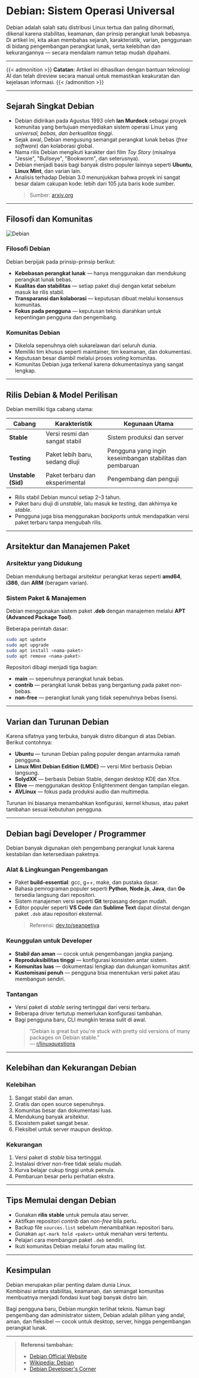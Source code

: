 # Debian: Sistem Operasi Universal

Debian adalah salah satu distribusi Linux tertua dan paling dihormati, dikenal karena stabilitas, keamanan, dan prinsip perangkat lunak bebasnya.  
Di artikel ini, kita akan membahas sejarah, karakteristik, varian, penggunaan di bidang pengembangan perangkat lunak, serta kelebihan dan kekurangannya — secara mendalam namun tetap mudah dipahami.

---

<!--more-->

{{< admonition >}}
**Catatan**: Artikel ini dihasilkan dengan bantuan teknologi AI dan telah direview secara manual untuk memastikan keakuratan dan kejelasan informasi.
{{< /admonition >}}

---

## Sejarah Singkat Debian

- Debian didirikan pada Agustus 1993 oleh **Ian Murdock** sebagai proyek komunitas yang bertujuan menyediakan sistem operasi Linux yang *universal, bebas, dan berkualitas tinggi*.  
- Sejak awal, Debian mengusung semangat perangkat lunak bebas (*free software*) dan kolaborasi global.  
- Nama rilis Debian mengikuti karakter dari film *Toy Story* (misalnya "Jessie", "Bullseye", "Bookworm", dan seterusnya).  
- Debian menjadi basis bagi banyak distro populer lainnya seperti **Ubuntu**, **Linux Mint**, dan varian lain.  
- Analisis terhadap Debian 3.0 menunjukkan bahwa proyek ini sangat besar dalam cakupan kode: lebih dari 105 juta baris kode sumber.  
  > Sumber: [arxiv.org](https://arxiv.org/abs/cs/0506067)

---

## Filosofi dan Komunitas

![Debian](debian.png "Halaman depan website debian.org")

### Filosofi Debian

Debian berpijak pada prinsip-prinsip berikut:

- **Kebebasan perangkat lunak** — hanya menggunakan dan mendukung perangkat lunak bebas.  
- **Kualitas dan stabilitas** — setiap paket diuji dengan ketat sebelum masuk ke rilis stabil.  
- **Transparansi dan kolaborasi** — keputusan dibuat melalui konsensus komunitas.  
- **Fokus pada pengguna** — keputusan teknis diarahkan untuk kepentingan pengguna dan pengembang.

### Komunitas Debian

- Dikelola sepenuhnya oleh sukarelawan dari seluruh dunia.  
- Memiliki tim khusus seperti maintainer, tim keamanan, dan dokumentasi.  
- Keputusan besar diambil melalui proses *voting* komunitas.  
- Komunitas Debian juga terkenal karena dokumentasinya yang sangat lengkap.

---

## Rilis Debian & Model Perilisan

Debian memiliki tiga cabang utama:

| Cabang | Karakteristik | Kegunaan Utama |
|---|---|---|
| **Stable** | Versi resmi dan sangat stabil | Sistem produksi dan server |
| **Testing** | Paket lebih baru, sedang diuji | Pengguna yang ingin keseimbangan stabilitas dan pembaruan |
| **Unstable (Sid)** | Paket terbaru dan eksperimental | Pengembang dan penguji |

- Rilis stabil Debian muncul setiap 2–3 tahun.  
- Paket baru diuji di *unstable*, lalu masuk ke *testing*, dan akhirnya ke *stable*.  
- Pengguna juga bisa menggunakan *backports* untuk mendapatkan versi paket terbaru tanpa mengubah rilis.

---

## Arsitektur dan Manajemen Paket

### Arsitektur yang Didukung

Debian mendukung berbagai arsitektur perangkat keras seperti **amd64**, **i386**, dan **ARM** (beragam varian).

### Sistem Paket & Manajemen

Debian menggunakan sistem paket **.deb** dengan manajemen melalui **APT (Advanced Package Tool)**.

Beberapa perintah dasar:

```bash
sudo apt update
sudo apt upgrade
sudo apt install <nama-paket>
sudo apt remove <nama-paket>
```

Repositori dibagi menjadi tiga bagian:

- **main** — sepenuhnya perangkat lunak bebas.  
- **contrib** — perangkat lunak bebas yang bergantung pada paket non-bebas.  
- **non-free** — perangkat lunak yang tidak sepenuhnya bebas lisensi.

---

## Varian dan Turunan Debian

Karena sifatnya yang terbuka, banyak distro dibangun di atas Debian. Berikut contohnya:

- **Ubuntu** — turunan Debian paling populer dengan antarmuka ramah pengguna.  
- **Linux Mint Debian Edition (LMDE)** — versi Mint berbasis Debian langsung.  
- **SolydXK** — berbasis Debian Stable, dengan desktop KDE dan Xfce.  
- **Elive** — menggunakan desktop Enlightenment dengan tampilan elegan.  
- **AVLinux** — fokus pada produksi audio dan multimedia.

Turunan ini biasanya menambahkan konfigurasi, kernel khusus, atau paket tambahan sesuai kebutuhan pengguna.

---

## Debian bagi Developer / Programmer

Debian banyak digunakan oleh pengembang perangkat lunak karena kestabilan dan ketersediaan paketnya.

### Alat & Lingkungan Pengembangan

- Paket **build-essential**: gcc, g++, make, dan pustaka dasar.  
- Bahasa pemrograman populer seperti **Python**, **Node.js**, **Java**, dan **Go** tersedia langsung dari repositori.  
- Sistem manajemen versi seperti **Git** terpasang dengan mudah.  
- Editor populer seperti **VS Code** dan **Sublime Text** dapat diinstal dengan paket `.deb` atau repositori eksternal.  
  > Referensi: [dev.to/seanpetiya](https://dev.to/seanpetiya/a-simple-dev-environment-with-visual-studio-code-on-debian-linux-4mie)

### Keunggulan untuk Developer

- **Stabil dan aman** — cocok untuk pengembangan jangka panjang.  
- **Reproduksibilitas tinggi** — konfigurasi konsisten antar sistem.  
- **Komunitas luas** — dokumentasi lengkap dan dukungan komunitas aktif.  
- **Kustomisasi penuh** — pengguna bisa menentukan versi paket atau membangun sendiri.  

### Tantangan

- Versi paket di *stable* sering tertinggal dari versi terbaru.  
- Beberapa driver tertutup memerlukan konfigurasi tambahan.  
- Bagi pengguna baru, CLI mungkin terasa sulit di awal.  
  > "Debian is great but you're stuck with pretty old versions of many packages on Debian stable."  
  > — [r/linuxquestions](https://www.reddit.com/r/linuxquestions/comments/1ee4pmk/best_distro-for-programming-and-developing)

---

## Kelebihan dan Kekurangan Debian

### Kelebihan

1. Sangat stabil dan aman.  
2. Gratis dan open source sepenuhnya.  
3. Komunitas besar dan dokumentasi luas.  
4. Mendukung banyak arsitektur.  
5. Ekosistem paket sangat besar.  
6. Fleksibel untuk server maupun desktop.

### Kekurangan

1. Versi paket di *stable* bisa tertinggal.  
2. Instalasi driver non-free tidak selalu mudah.  
3. Kurva belajar cukup tinggi untuk pemula.  
4. Pembaruan besar perlu perhatian ekstra.

---

## Tips Memulai dengan Debian

- Gunakan **rilis stable** untuk pemula atau server.  
- Aktifkan repositori *contrib* dan *non-free* bila perlu.  
- Backup file `sources.list` sebelum menambahkan repositori baru.  
- Gunakan `apt-mark hold <paket>` untuk menahan versi tertentu.  
- Pelajari cara membangun paket `.deb` sendiri.  
- Ikuti komunitas Debian melalui forum atau mailing list.

---

## Kesimpulan

Debian merupakan pilar penting dalam dunia Linux.  
Kombinasi antara stabilitas, keamanan, dan semangat komunitas membuatnya menjadi fondasi kuat bagi banyak distro lain.  

Bagi pengguna baru, Debian mungkin terlihat teknis. Namun bagi pengembang dan administrator sistem, Debian adalah pilihan yang andal, aman, dan fleksibel — cocok untuk desktop, server, hingga pengembangan perangkat lunak.

---

> **Referensi tambahan:**  
> - [Debian Official Website](https://www.debian.org/)  
> - [Wikipedia: Debian](https://id.wikipedia.org/wiki/Debian)  
> - [Debian Developer's Corner](https://wiki.debian.org/DevelopersCorner)
